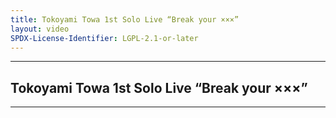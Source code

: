 ```yaml
---
title: Tokoyami Towa 1st Solo Live “Break your ×××”
layout: video
SPDX-License-Identifier: LGPL-2.1-or-later
---
```


---

## Tokoyami Towa 1st Solo Live “Break your ×××”

<div class="container">
  <video-js id="my-video" class="vjs-fluid vjs-layout-medium" controls preload="auto" poster="https://xx58j-my.sharepoint.com/:i:/g/personal/akunanime_xx58j_onmicrosoft_com/Een4nqiHUcVJpU42bnExp-wB3xrvs62HWo0qtbX29P_MQg?download=1">
    <source src="https://xx58j-my.sharepoint.com/:v:/g/personal/peekaboo_xx58j_onmicrosoft_com/EbLBazi42KVAqjnSUoxNyKsBgj0yY1yYKIMmNrs_fjQPpQ?download=1" type="video/mp4"/>
  </video-js>
</div>

---
